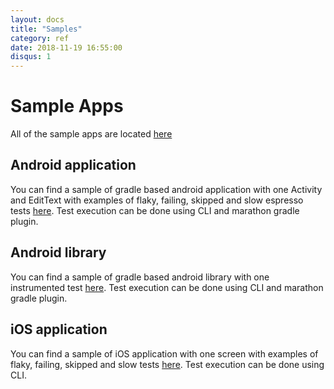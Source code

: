 ```yaml
---
layout: docs
title: "Samples"
category: ref
date: 2018-11-19 16:55:00
disqus: 1
---
```


# Sample Apps
All of the sample apps are located [here][1]

## Android application
You can find a sample of gradle based android application with one Activity and EditText with examples of flaky, failing, skipped and slow espresso tests [here][2]. Test execution can be done using CLI and marathon gradle plugin.

## Android library
You can find a sample of gradle based android library with one instrumented test
[here][3]. Test execution can be done using CLI and marathon gradle plugin.

## iOS application
You can find a sample of iOS application with one screen with examples of flaky, failing, skipped and slow tests
[here][4]. Test execution can be done using CLI.

[1]: https://github.com/Malinskiy/marathon/tree/develop/sample
[2]: https://github.com/Malinskiy/marathon/tree/develop/sample/android-app
[3]: https://github.com/Malinskiy/marathon/tree/develop/sample/android-library
[4]: https://github.com/Malinskiy/marathon/tree/develop/sample/ios-app
